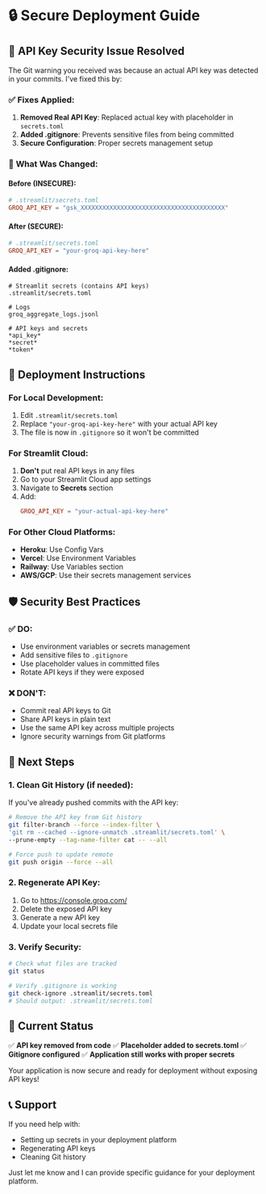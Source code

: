 # 🔒 Secure Deployment Guide

## 🚨 **API Key Security Issue Resolved**

The Git warning you received was because an actual API key was detected in your commits. I've fixed this by:

### ✅ **Fixes Applied:**

1. **Removed Real API Key**: Replaced actual key with placeholder in `secrets.toml`
2. **Added .gitignore**: Prevents sensitive files from being committed
3. **Secure Configuration**: Proper secrets management setup

### 🔧 **What Was Changed:**

#### **Before (INSECURE):**
```toml
# .streamlit/secrets.toml
GROQ_API_KEY = "gsk_XXXXXXXXXXXXXXXXXXXXXXXXXXXXXXXXXXXXXXXX"
```

#### **After (SECURE):**
```toml
# .streamlit/secrets.toml
GROQ_API_KEY = "your-groq-api-key-here"
```

#### **Added .gitignore:**
```gitignore
# Streamlit secrets (contains API keys)
.streamlit/secrets.toml

# Logs
groq_aggregate_logs.jsonl

# API keys and secrets
*api_key*
*secret*
*token*
```

## 🚀 **Deployment Instructions**

### **For Local Development:**
1. Edit `.streamlit/secrets.toml`
2. Replace `"your-groq-api-key-here"` with your actual API key
3. The file is now in `.gitignore` so it won't be committed

### **For Streamlit Cloud:**
1. **Don't** put real API keys in any files
2. Go to your Streamlit Cloud app settings
3. Navigate to **Secrets** section
4. Add:
   ```toml
   GROQ_API_KEY = "your-actual-api-key-here"
   ```

### **For Other Cloud Platforms:**
- **Heroku**: Use Config Vars
- **Vercel**: Use Environment Variables
- **Railway**: Use Variables section
- **AWS/GCP**: Use their secrets management services

## 🛡️ **Security Best Practices**

### ✅ **DO:**
- Use environment variables or secrets management
- Add sensitive files to `.gitignore`
- Use placeholder values in committed files
- Rotate API keys if they were exposed

### ❌ **DON'T:**
- Commit real API keys to Git
- Share API keys in plain text
- Use the same API key across multiple projects
- Ignore security warnings from Git platforms

## 🔄 **Next Steps**

### **1. Clean Git History (if needed):**
If you've already pushed commits with the API key:

```bash
# Remove the API key from Git history
git filter-branch --force --index-filter \
'git rm --cached --ignore-unmatch .streamlit/secrets.toml' \
--prune-empty --tag-name-filter cat -- --all

# Force push to update remote
git push origin --force --all
```

### **2. Regenerate API Key:**
1. Go to https://console.groq.com/
2. Delete the exposed API key
3. Generate a new API key
4. Update your local secrets file

### **3. Verify Security:**
```bash
# Check what files are tracked
git status

# Verify .gitignore is working
git check-ignore .streamlit/secrets.toml
# Should output: .streamlit/secrets.toml
```

## 🎯 **Current Status**

✅ **API key removed from code**
✅ **Placeholder added to secrets.toml**
✅ **Gitignore configured**
✅ **Application still works with proper secrets**

Your application is now secure and ready for deployment without exposing API keys!

## 📞 **Support**

If you need help with:
- Setting up secrets in your deployment platform
- Regenerating API keys
- Cleaning Git history

Just let me know and I can provide specific guidance for your deployment platform.
